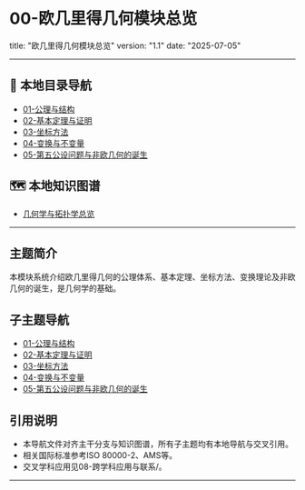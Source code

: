 # 00-欧几里得几何模块总览

title: "欧几里得几何模块总览"
version: "1.1"
date: "2025-07-05"

---

## 📁 本地目录导航

- [01-公理与结构](./01-公理与结构.md)
- [02-基本定理与证明](./02-基本定理与证明.md)
- [03-坐标方法](./03-坐标方法.md)
- [04-变换与不变量](./04-变换与不变量.md)
- [05-第五公设问题与非欧几何的诞生](./05-第五公设问题与非欧几何的诞生.md)

## 🗺️ 本地知识图谱

- [几何学与拓扑学总览](../00-几何学与拓扑学总览.md)

---

## 主题简介

本模块系统介绍欧几里得几何的公理体系、基本定理、坐标方法、变换理论及非欧几何的诞生，是几何学的基础。

## 子主题导航

- [01-公理与结构](./01-公理与结构.md)
- [02-基本定理与证明](./02-基本定理与证明.md)
- [03-坐标方法](./03-坐标方法.md)
- [04-变换与不变量](./04-变换与不变量.md)
- [05-第五公设问题与非欧几何的诞生](./05-第五公设问题与非欧几何的诞生.md)

## 引用说明

- 本导航文件对齐主干分支与知识图谱，所有子主题均有本地导航与交叉引用。
- 相关国际标准参考ISO 80000-2、AMS等。
- 交叉学科应用见08-跨学科应用与联系/。

---

